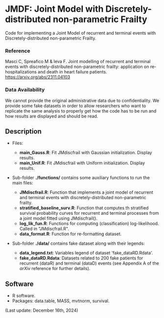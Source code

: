 # JMDF: Joint Model with Discretely-distributed non-parametric Frailty
Code for implementing a Joint Model of recurrent and terminal events with Discretely-distributed non-parametric Frailty.


### Reference
Masci C, Spreafico M & Ieva F. Joint modelling of recurrent and terminal events with discretely-distributed non-parametric frailty: application on re-hospitalizations and death in heart failure patients. https://arxiv.org/abs/2311.04103


### Data Availability
We cannot provide the original administrative data due to confidentiality.
We provide some fake datasets in order to allow researchers who want to replicate the same analysis to properly get how the code has to be run and how results are displayed and should be read.


## Description

- Files:
  - **main_Gauss.R**: Fit JMdiscfrail with Gaussian initialization. Display results.
  - **main_Unif.R**: Fit JMdiscfrail with Uniform initialization. Display results.
    
- Sub-folder **./functions/** contains some auxiliary functions to run the main files:
  - **JMdiscfrail.R**: Function that implements a joint model of recurrent and terminal events with discretely-distributed non-parametric frailty.
  - **stratified_baseline_surv.R**: Function that computes th stratified survival probability curves for recurrent and terminal processes from a joint model fitted using JMdiscfrail().
  - **log_lik_fun.R**: Functions for computing (classification) log-likelihood. Called in "JMdiscfrail.R".
  - **data_format.R**: Function for re-formatting dataset.
    
- Sub-folder **./data/** contains fake dataset along with their legends:
	- **data_legend.txt**: Variables legend of dataset 'fake_dataRD.Rdata'.
	- **fake_dataRD.Rdata**: Datasets related to 200 fake patients for recurrent (dataR) and terminal (dataD) events (see Appendix A of the *arXiv* reference for further details).

## Software
- R software.
- Packages: data.table, MASS, mvtnorm, survival.
  
(Last update: December 16th, 2024)
